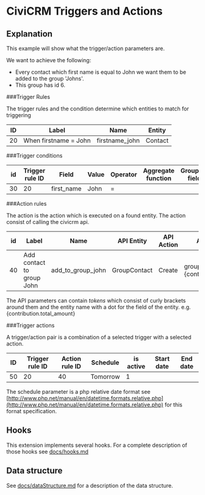 # CiviCRM Triggers and Actions

## Explanation

This example will show what the trigger/action parameters are.

We want to achieve the following:

- Every contact which first name is equal to John we want them to be added to the group 'Johns'. 
- This group has id 6.

###Trigger Rules

The trigger rules and the condition determine which entities to match for triggering

<table>
<thead><tr><th>ID</th><th>Label</th><th>Name</th><th>Entity</th></tr></thead>
<tbody>
<tr>
    <td>20</td><td>When firstname = John</td><td>firstname_john</td><td>Contact</td></tr>
</tbody>
</table>

###Trigger conditions

<table>
<thead><tr><th>id</th><th>Trigger rule ID</th><th>Field</th><th>Value</th><th>Operator</th><th>Aggregate function</th><th>Grouping field</th></tr></thead>
<tbody>
    <tr><td>30</td><td>20</td><td>first_name</td><td>John</td><td>=</td><td> </td><td> </td></tr>
</tbody>
</table>

###Action rules

The action is the action which is executed on a found entity. The action consist of calling the civicrm api.

<table>
<thead><tr><th>id</th><th>Label</th><th>Name</th><th>API Entity</th><th>API Action</th><th>API Parameters</th></tr></thead>
<tbody>
    <tr><td>40</td><td>Add contact to group John</td><td>add_to_group_john</td><td>GroupContact</td><td>Create</td><td>group_id=6&amp;contact_id={contact.id}</td></tr>
</tbody>
</table>

The API parameters can contain *tokens* which consist of curly brackets around them and the entity name with a dot for the field of the entity. e.g. {contribution.total_amount}

###Trigger actions

A trigger/action pair is a combination of a selected trigger with a selected action.

<table>
<thead><tr><th>ID</th><th>Trigger rule ID</th><th>Action rule ID</th><th>Schedule</th><th>is active</th><th>Start date</th><th>End date</th></tr></thead>
<tbody>
    <tr><td>50</td><td>20</td><td>40</td><td>Tomorrow</td><td>1</td><td> </td><td> </td></tr> 
</tbody>
</table>

The schedule parameter is a php relative date format see [http://www.php.net/manual/en/datetime.formats.relative.php](http://www.php.net/manual/en/datetime.formats.relative.php) for this fornat specification.

## Hooks

This extension implements several hooks. For a complete description of those hooks see [docs/hooks.md](docs/hooks.md)

## Data structure

See [docs/dataStructure.md](docs/dataStructure.md) for a description of the data structure.
